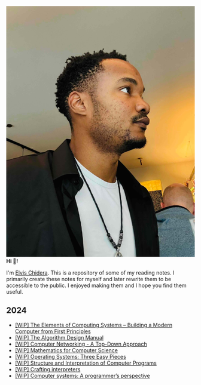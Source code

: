 <div class="circular-image-container">
    <img src="/docs/assets/avatar.jpg" alt="Elvis Chidera" class="circular-image" />
</div>

<div class="text-center"><strong>Hi 👋!</strong></div>

I'm [Elvis Chidera](https://elvischidera.com). This is a repository of some of my reading notes. I primarily create these notes for myself and later rewrite them to be accessible to the public. I enjoyed making them and I hope you find them useful.

## 2024
- [[WIP] The Elements of Computing Systems – Building a Modern Computer from First Principles](/src/2025-1-nand-to-tetris.md)
- [[WIP] The Algorithm Design Manual](/src/2025-2-algorithm-design-manual.md)
- [[WIP] Computer Networking - A Top-Down Approach](/src/2025-3-computer-networking-top-down.md)
- [[WIP] Mathematics for Computer Science](/src/2025-4-mathematics-for-computer-science.md)
- [[WIP] Operating Systems: Three Easy Pieces](/src/2025-5-os-three-easy-pieces.md)
- [[WIP] Structure and Interpretation of Computer Programs](/src/2025-6-sicp.md)
- [[WIP] Crafting interpreters](/src/2025-7-crafting-interpreters.md)
- [[WIP] Computer systems: A programmer’s perspective](/src/2025-8-computer-systems-programmers-perspective.md)
